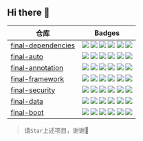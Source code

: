 ## Hi there 👋

<table>
  <thead>
    <tr>
      <th>
        仓库
      </th>
      <th>
        Badges
      </th>
    </tr>
  </thead>
  <tbody>
    <!-- final-dependencies -->
    <tr>
      <td>
        <a href="https://github.com/final-projects/final-dependencies">final-dependencies</a>
      </td>
      <td>
        <img src="https://github.com/final-projects/final-dependencies/workflows/ci/badge.svg"/>
        <img src="https://img.shields.io/maven-central/v/org.ifinalframework.project/final-dependencies?label=maven&color=success"/>
        <img src="https://img.shields.io/nexus/r/org.ifinalframework.project/final-dependencies?server=https://s01.oss.sonatype.org"/>
        <img src="https://img.shields.io/nexus/s/org.ifinalframework.project/final-dependencies?server=https://s01.oss.sonatype.org"/>
        <img src="https://img.shields.io/github/stars/final-projects/final-dependencies"/>
        <img src="https://codecov.io/gh/final-projects/final-dependencies/branch/main/graph/badge.svg"/>
      </td>
    </tr>
<!-- final-auto -->
    <tr>
      <td>
        <a href="https://github.com/final-projects/final-auto">final-auto</a>
      </td>
      <td>
        <img src="https://github.com/final-projects/final-auto/workflows/ci/badge.svg"/>
        <img src="https://img.shields.io/maven-central/v/org.ifinalframework.auto/final-auto?label=maven&color=success"/>
        <img src="https://img.shields.io/nexus/r/org.ifinalframework.auto/final-auto?server=https://s01.oss.sonatype.org"/>
        <img src="https://img.shields.io/nexus/s/org.ifinalframework.auto/final-auto?server=https://s01.oss.sonatype.org"/>
        <img src="https://img.shields.io/github/stars/final-projects/final-auto"/>
        <img src="https://codecov.io/gh/final-projects/final-auto/branch/main/graph/badge.svg"/>
      </td>
    </tr>
    <!-- final-annotation -->
    <tr>
      <td>
        <a href="https://github.com/final-projects/final-annotation">final-annotation</a>
      </td>
      <td>
        <img src="https://github.com/final-projects/final-annotation/workflows/ci/badge.svg"/>
        <img src="https://img.shields.io/maven-central/v/org.ifinalframework.annotation/final-annotation?label=maven&color=success"/>
        <img src="https://img.shields.io/nexus/r/org.ifinalframework.annotation/final-annotation?server=https://s01.oss.sonatype.org"/>
        <img src="https://img.shields.io/nexus/s/org.ifinalframework.annotation/final-annotation?server=https://s01.oss.sonatype.org"/>
        <img src="https://img.shields.io/github/stars/final-projects/final-annotation"/>
        <a href="https://app.codecov.io/gh/final-projects/final-data"  target="_blank">
          <img src="https://codecov.io/gh/final-projects/final-annotation/branch/main/graph/badge.svg"/>
        </a>
      </td>
    </tr>
    <!-- final-framework -->
    <tr>
      <td>
        <a href="https://github.com/final-projects/final-framework">final-framework</a>
      </td>
      <td>
        <img src="https://github.com/final-projects/final-framework/workflows/ci/badge.svg"/>
        <img src="https://img.shields.io/maven-central/v/org.ifinalframework/final-framework?label=maven&color=success"/>
        <img src="https://img.shields.io/nexus/r/org.ifinalframework/final-framework?server=https://s01.oss.sonatype.org"/>
        <img src="https://img.shields.io/nexus/s/org.ifinalframework/final-framework?server=https://s01.oss.sonatype.org"/>
        <img src="https://img.shields.io/github/stars/final-projects/final-framework"/>
        <a href="https://app.codecov.io/gh/final-projects/final-framework"  target="_blank">
          <img src="https://codecov.io/gh/final-projects/final-framework/branch/main/graph/badge.svg"/>
        </a>
      </td>
    </tr>
    <!-- final-security -->
    <tr>
      <td>
        <a href="https://github.com/final-projects/final-security">final-security</a>
      </td>
      <td>
        <img src="https://github.com/final-projects/final-security/workflows/ci/badge.svg"/>
        <img src="https://img.shields.io/maven-central/v/org.ifinalframework.security/final-security?label=maven&color=success"/>
        <img src="https://img.shields.io/nexus/r/org.ifinalframework.security/final-security?server=https://s01.oss.sonatype.org"/>
        <img src="https://img.shields.io/nexus/s/org.ifinalframework.security/final-security?server=https://s01.oss.sonatype.org"/>
        <img src="https://img.shields.io/github/stars/final-projects/final-security"/>
        <a href="https://app.codecov.io/gh/final-projects/final-security"  target="_blank">
          <img src="https://codecov.io/gh/final-projects/final-security/branch/main/graph/badge.svg"/>
        </a>
      </td>
    </tr>
    <!-- final-data -->
    <tr>
      <td>
        <a href="https://github.com/final-projects/final-data">final-data</a>
      </td>
      <td>
        <img src="https://github.com/final-projects/final-data/workflows/ci/badge.svg"/>
        <img src="https://img.shields.io/maven-central/v/org.ifinalframework.data/final-data?label=maven&color=success"/>
        <img src="https://img.shields.io/nexus/r/org.ifinalframework.data/final-data?server=https://s01.oss.sonatype.org"/>
        <img src="https://img.shields.io/nexus/s/org.ifinalframework.data/final-data?server=https://s01.oss.sonatype.org"/>
        <img src="https://img.shields.io/github/stars/final-projects/final-data"/>
        <a href="https://app.codecov.io/gh/final-projects/final-data"  target="_blank">
          <img src="https://codecov.io/gh/final-projects/final-data/branch/main/graph/badge.svg"/>
        </a>
      </td>
    </tr>
    <!-- final-boot -->
    <tr>
      <td>
        <a href="https://github.com/final-projects/final-boot">final-boot</a>
      </td>
      <td>
        <img src="https://github.com/final-projects/final-boot/workflows/ci/badge.svg"/>
        <img src="https://img.shields.io/maven-central/v/org.ifinalframework.boot/final-boot?label=maven&color=success"/>
        <img src="https://img.shields.io/nexus/r/org.ifinalframework.boot/final-boot?server=https://s01.oss.sonatype.org"/>
        <img src="https://img.shields.io/nexus/s/org.ifinalframework.boot/final-boot?server=https://s01.oss.sonatype.org"/>
        <img src="https://img.shields.io/github/stars/final-projects/final-boot"/>
        <a href="https://app.codecov.io/gh/final-projects/final-boot" target="_blank">
          <img src="https://codecov.io/gh/final-projects/final-boot/branch/main/graph/badge.svg"/>
        </a>
      </td>
    </tr>
  </tbody>
</table>

> 请`Star`上述项目，谢谢🙏
